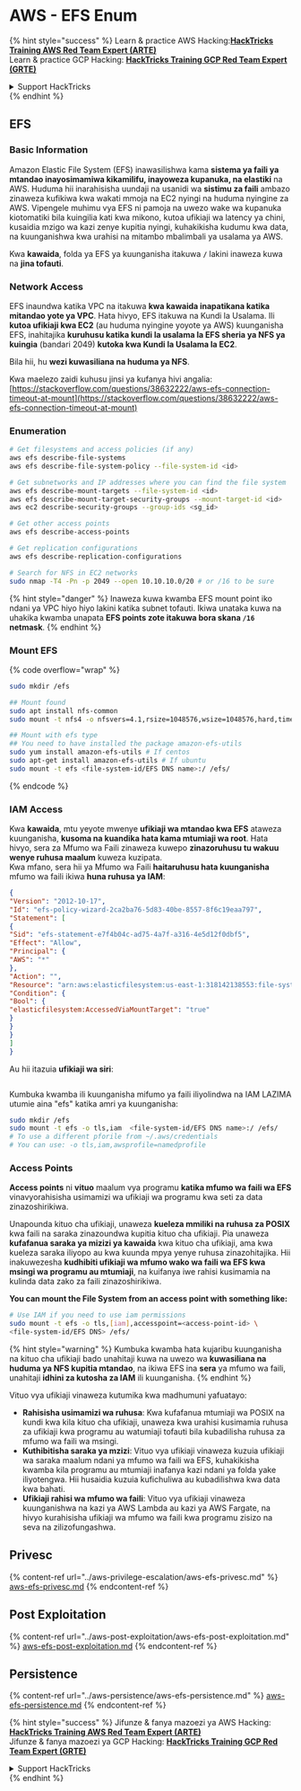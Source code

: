 # AWS - EFS Enum

{% hint style="success" %}
Learn & practice AWS Hacking:<img src="../../../.gitbook/assets/image (1) (1).png" alt="" data-size="line">[**HackTricks Training AWS Red Team Expert (ARTE)**](https://training.hacktricks.xyz/courses/arte)<img src="../../../.gitbook/assets/image (1) (1).png" alt="" data-size="line">\
Learn & practice GCP Hacking: <img src="../../../.gitbook/assets/image (2).png" alt="" data-size="line">[**HackTricks Training GCP Red Team Expert (GRTE)**<img src="../../../.gitbook/assets/image (2).png" alt="" data-size="line">](https://training.hacktricks.xyz/courses/grte)

<details>

<summary>Support HackTricks</summary>

* Check the [**subscription plans**](https://github.com/sponsors/carlospolop)!
* **Join the** 💬 [**Discord group**](https://discord.gg/hRep4RUj7f) or the [**telegram group**](https://t.me/peass) or **follow** us on **Twitter** 🐦 [**@hacktricks\_live**](https://twitter.com/hacktricks\_live)**.**
* **Share hacking tricks by submitting PRs to the** [**HackTricks**](https://github.com/carlospolop/hacktricks) and [**HackTricks Cloud**](https://github.com/carlospolop/hacktricks-cloud) github repos.

</details>
{% endhint %}

## EFS

### Basic Information

Amazon Elastic File System (EFS) inawasilishwa kama **sistema ya faili ya mtandao inayosimamiwa kikamilifu, inayoweza kupanuka, na elastiki** na AWS. Huduma hii inarahisisha uundaji na usanidi wa **sistimu za faili** ambazo zinaweza kufikiwa kwa wakati mmoja na EC2 nyingi na huduma nyingine za AWS. Vipengele muhimu vya EFS ni pamoja na uwezo wake wa kupanuka kiotomatiki bila kuingilia kati kwa mikono, kutoa ufikiaji wa latency ya chini, kusaidia mzigo wa kazi zenye kupitia nyingi, kuhakikisha kudumu kwa data, na kuunganishwa kwa urahisi na mitambo mbalimbali ya usalama ya AWS.

Kwa **kawaida**, folda ya EFS ya kuunganisha itakuwa **`/`** lakini inaweza kuwa na **jina tofauti**.

### Network Access

EFS inaundwa katika VPC na itakuwa **kwa kawaida inapatikana katika mitandao yote ya VPC**. Hata hivyo, EFS itakuwa na Kundi la Usalama. Ili **kutoa ufikiaji kwa EC2** (au huduma nyingine yoyote ya AWS) kuunganisha EFS, inahitajika **kuruhusu katika kundi la usalama la EFS sheria ya NFS ya kuingia** (bandari 2049) **kutoka kwa Kundi la Usalama la EC2**.

Bila hii, hu **wezi kuwasiliana na huduma ya NFS**.

Kwa maelezo zaidi kuhusu jinsi ya kufanya hivi angalia: [https://stackoverflow.com/questions/38632222/aws-efs-connection-timeout-at-mount](https://stackoverflow.com/questions/38632222/aws-efs-connection-timeout-at-mount)

### Enumeration
```bash
# Get filesystems and access policies (if any)
aws efs describe-file-systems
aws efs describe-file-system-policy --file-system-id <id>

# Get subnetworks and IP addresses where you can find the file system
aws efs describe-mount-targets --file-system-id <id>
aws efs describe-mount-target-security-groups --mount-target-id <id>
aws ec2 describe-security-groups --group-ids <sg_id>

# Get other access points
aws efs describe-access-points

# Get replication configurations
aws efs describe-replication-configurations

# Search for NFS in EC2 networks
sudo nmap -T4 -Pn -p 2049 --open 10.10.10.0/20 # or /16 to be sure
```
{% hint style="danger" %}
Inaweza kuwa kwamba EFS mount point iko ndani ya VPC hiyo hiyo lakini katika subnet tofauti. Ikiwa unataka kuwa na uhakika kwamba unapata **EFS points zote itakuwa bora skana `/16` netmask**.
{% endhint %}

### Mount EFS

{% code overflow="wrap" %}
```bash
sudo mkdir /efs

## Mount found
sudo apt install nfs-common
sudo mount -t nfs4 -o nfsvers=4.1,rsize=1048576,wsize=1048576,hard,timeo=600,retrans=2,noresvport <IP>:/ /efs

## Mount with efs type
## You need to have installed the package amazon-efs-utils
sudo yum install amazon-efs-utils # If centos
sudo apt-get install amazon-efs-utils # If ubuntu
sudo mount -t efs <file-system-id/EFS DNS name>:/ /efs/
```
{% endcode %}

### IAM Access

Kwa **kawaida**, mtu yeyote mwenye **ufikiaji wa mtandao kwa EFS** ataweza kuunganisha, **kusoma na kuandika hata kama mtumiaji wa root**. Hata hivyo, sera za Mfumo wa Faili zinaweza kuwepo **zinazoruhusu tu wakuu wenye ruhusa maalum** kuweza kuzipata.\
Kwa mfano, sera hii ya Mfumo wa Faili **haitaruhusu hata kuunganisha** mfumo wa faili ikiwa **huna ruhusa ya IAM**:
```json
{
"Version": "2012-10-17",
"Id": "efs-policy-wizard-2ca2ba76-5d83-40be-8557-8f6c19eaa797",
"Statement": [
{
"Sid": "efs-statement-e7f4b04c-ad75-4a7f-a316-4e5d12f0dbf5",
"Effect": "Allow",
"Principal": {
"AWS": "*"
},
"Action": "",
"Resource": "arn:aws:elasticfilesystem:us-east-1:318142138553:file-system/fs-0ab66ad201b58a018",
"Condition": {
"Bool": {
"elasticfilesystem:AccessedViaMountTarget": "true"
}
}
}
]
}
```
Au hii itazuia **ufikiaji wa siri**:

<figure><img src="../../../.gitbook/assets/image (278).png" alt=""><figcaption></figcaption></figure>

Kumbuka kwamba ili kuunganisha mifumo ya faili iliyolindwa na IAM LAZIMA utumie aina "efs" katika amri ya kuunganisha:
```bash
sudo mkdir /efs
sudo mount -t efs -o tls,iam  <file-system-id/EFS DNS name>:/ /efs/
# To use a different pforile from ~/.aws/credentials
# You can use: -o tls,iam,awsprofile=namedprofile
```
### Access Points

**Access points** ni **vituo** maalum vya programu **katika mfumo wa faili wa EFS** vinavyorahisisha usimamizi wa ufikiaji wa programu kwa seti za data zinazoshirikiwa.

Unapounda kituo cha ufikiaji, unaweza **kueleza mmiliki na ruhusa za POSIX** kwa faili na saraka zinazoundwa kupitia kituo cha ufikiaji. Pia unaweza **kufafanua saraka ya mizizi ya kawaida** kwa kituo cha ufikiaji, ama kwa kueleza saraka iliyopo au kwa kuunda mpya yenye ruhusa zinazohitajika. Hii inakuwezesha **kudhibiti ufikiaji wa mfumo wako wa faili wa EFS kwa msingi wa programu au mtumiaji**, na kuifanya iwe rahisi kusimamia na kulinda data zako za faili zinazoshirikiwa.

**You can mount the File System from an access point with something like:**
```bash
# Use IAM if you need to use iam permissions
sudo mount -t efs -o tls,[iam],accesspoint=<access-point-id> \
<file-system-id/EFS DNS> /efs/
```
{% hint style="warning" %}
Kumbuka kwamba hata kujaribu kuunganisha na kituo cha ufikiaji bado unahitaji kuwa na uwezo wa **kuwasiliana na huduma ya NFS kupitia mtandao**, na ikiwa EFS ina **sera** ya mfumo wa faili, unahitaji **idhini za kutosha za IAM** ili kuunganisha.
{% endhint %}

Vituo vya ufikiaji vinaweza kutumika kwa madhumuni yafuatayo:

* **Rahisisha usimamizi wa ruhusa**: Kwa kufafanua mtumiaji wa POSIX na kundi kwa kila kituo cha ufikiaji, unaweza kwa urahisi kusimamia ruhusa za ufikiaji kwa programu au watumiaji tofauti bila kubadilisha ruhusa za mfumo wa faili wa msingi.
* **Kuthibitisha saraka ya mzizi**: Vituo vya ufikiaji vinaweza kuzuia ufikiaji wa saraka maalum ndani ya mfumo wa faili wa EFS, kuhakikisha kwamba kila programu au mtumiaji inafanya kazi ndani ya folda yake iliyotengwa. Hii husaidia kuzuia kufichuliwa au kubadilishwa kwa data kwa bahati.
* **Ufikiaji rahisi wa mfumo wa faili**: Vituo vya ufikiaji vinaweza kuunganishwa na kazi ya AWS Lambda au kazi ya AWS Fargate, na hivyo kurahisisha ufikiaji wa mfumo wa faili kwa programu zisizo na seva na zilizofungashwa.

## Privesc

{% content-ref url="../aws-privilege-escalation/aws-efs-privesc.md" %}
[aws-efs-privesc.md](../aws-privilege-escalation/aws-efs-privesc.md)
{% endcontent-ref %}

## Post Exploitation

{% content-ref url="../aws-post-exploitation/aws-efs-post-exploitation.md" %}
[aws-efs-post-exploitation.md](../aws-post-exploitation/aws-efs-post-exploitation.md)
{% endcontent-ref %}

## Persistence

{% content-ref url="../aws-persistence/aws-efs-persistence.md" %}
[aws-efs-persistence.md](../aws-persistence/aws-efs-persistence.md)
{% endcontent-ref %}

{% hint style="success" %}
Jifunze & fanya mazoezi ya AWS Hacking:<img src="../../../.gitbook/assets/image (1) (1).png" alt="" data-size="line">[**HackTricks Training AWS Red Team Expert (ARTE)**](https://training.hacktricks.xyz/courses/arte)<img src="../../../.gitbook/assets/image (1) (1).png" alt="" data-size="line">\
Jifunze & fanya mazoezi ya GCP Hacking: <img src="../../../.gitbook/assets/image (2).png" alt="" data-size="line">[**HackTricks Training GCP Red Team Expert (GRTE)**<img src="../../../.gitbook/assets/image (2).png" alt="" data-size="line">](https://training.hacktricks.xyz/courses/grte)

<details>

<summary>Support HackTricks</summary>

* Angalia [**mpango wa usajili**](https://github.com/sponsors/carlospolop)!
* **Jiunge na** 💬 [**kikundi cha Discord**](https://discord.gg/hRep4RUj7f) au [**kikundi cha telegram**](https://t.me/peass) au **fuata** sisi kwenye **Twitter** 🐦 [**@hacktricks\_live**](https://twitter.com/hacktricks\_live)**.**
* **Shiriki hila za udukuzi kwa kuwasilisha PRs kwa** [**HackTricks**](https://github.com/carlospolop/hacktricks) na [**HackTricks Cloud**](https://github.com/carlospolop/hacktricks-cloud) repos za github.

</details>
{% endhint %}
